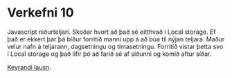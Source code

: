 # Verkefni 10
Javascript niðurteljari. Skoðar hvort að það sé eitthvað í Local storage. Ef það er ekkert þar þá bíður forritið manni upp á að búa til nýjan teljara.
Maður velur nafn á teljarann, dagsetningu og tímasetningu. Forritið vistar þetta svo í Local storage og það lifir þó að farið sé af síðunni og komið aftur síðar.

[Keyrandi lausn](https://notendur.hi.is/~jgs7/vefforritun/verkefni10/).
